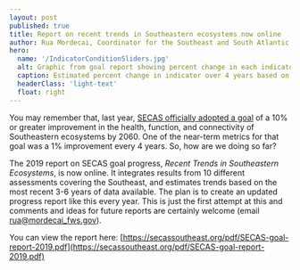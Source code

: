 ```yaml
---
layout: post
published: true
title: Report on recent trends in Southeastern ecosystems now online
author: Rua Mordecai, Coordinator for the Southeast and South Atlantic Blueprints
hero:
  name: '/IndicatorConditionSliders.jpg'
  alt: Graphic from goal report showing percent change in each indicator score.
  caption: Estimated percent change in indicator over 4 years based on most recently available data.
  headerClass: 'light-text'
  float: right
---
```

You may remember that, last year, [SECAS officially adopted a goal](/our-goal) of a 10% or greater improvement in the health, function, and connectivity of Southeastern ecosystems by 2060. One of the near-term metrics for that goal was a 1% improvement every 4 years. So, how are we doing so far? 

The 2019 report on SECAS goal progress, _Recent Trends in Southeastern Ecosystems_, is now online. <!--more-->It integrates results from 10 different assessments covering the Southeast, and estimates trends based on the most recent 3-6 years of data available. The plan is to create an updated progress report like this every year. This is just the first attempt at this and comments and ideas for future reports are certainly welcome (email [rua@mordecai_fws.gov](mailto:rua@mordecai_fws.gov)).

You can view the report here: [https://secassoutheast.org/pdf/SECAS-goal-report-2019.pdf](https://secassoutheast.org/pdf/SECAS-goal-report-2019.pdf)
